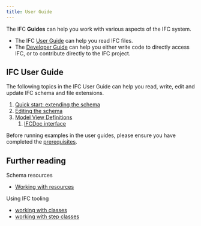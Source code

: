 ```yaml
---
title: User Guide
---
```


The IFC **Guides** can help you work with various aspects of the IFC system.

* The IFC [User Guide](#user-guide-internal) can help you read IFC files.
* The [Developer Guide](https://github.com/bigdoods/ifc-tech.org/tree/{{page.githubbranch}}/docs/devel) can help you either write code to directly access IFC, or to contribute directly to the IFC project.

## <a name="user-guide-internal"></a>IFC User Guide

The following topics in the IFC User Guide can help you read, write, edit and update IFC schema and file extensions.

1. [Quick start: extending the schema](/docs/user-guide/quick-start/)
1. [Editing the schema](/docs/user-guide/configuring-schema/)
1. [Model View Definitions](/docs/user-guide/model-view-defintions/)
    1. [IFCDoc interface](/docs/user-guide/ifc-doc-interface/)


Before running examples in the user guides, please ensure you have completed the [prerequisites](/docs/user-guide/prereqs/).


## Further reading

Schema resources

  * [Working with resources](docs/user-guide/working-with-resources/)

Using IFC tooling

  * [working with classes](docs/user-guide/working-with-classes/)
  * [working with step classes](docs/user-guide/working-with-step-classes/)
